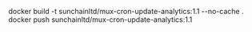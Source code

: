 docker build -t sunchainltd/mux-cron-update-analytics:1.1 --no-cache .
docker push sunchainltd/mux-cron-update-analytics:1.1
